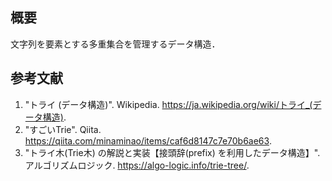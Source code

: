 ## 概要

文字列を要素とする多重集合を管理するデータ構造．


## 参考文献

1. "トライ (データ構造)". Wikipedia. <https://ja.wikipedia.org/wiki/トライ_(データ構造)>.
1. "すごいTrie". Qiita. <https://qiita.com/minaminao/items/caf6d8147c7e70b6ae63>.
1. "トライ木(Trie木) の解説と実装【接頭辞(prefix) を利用したデータ構造】". アルゴリズムロジック. <https://algo-logic.info/trie-tree/>.
